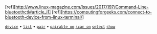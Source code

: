 [bluetoothctl devices]:           #bluetoothctl             'List available devices'
[bluetoothctl list]:              #bluetoothctl             'Display available controllers'
[bluetoothctl pair]:              #bluetoothctl             'Pair with `$DEVICE`, which is the MAC address of the pairable device'
[bluetoothctl pairable on]:       #bluetoothctl             'Prepare controller for pairing'
[bluetoothctl scan on]:           #bluetoothctl             'Receive a list of detected devices'
[bluetoothctl select]:            #bluetoothctl             'Select controller to pair, if the system has more than one'
[bluetoothctl show]:              #bluetoothctl             'Display more detailed inormation about available controllers'

[ref][http://www.linux-magazine.com/Issues/2017/197/Command-Line-bluetoothctl#article_i1] [ref][https://computingforgeeks.com/connect-to-bluetooth-device-from-linux-terminal/]

[`device`][bluetoothctl devices] &bull; [`list`][bluetoothctl list] &bull; [`pair`][bluetoothctl pair] &bull; [`pairable on`][bluetoothctl pairable on] [`scan on`][bluetoothctl scan on] [`select`][bluetoothctl select] [`show`][bluetoothctl show]
